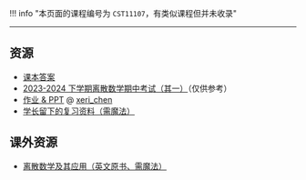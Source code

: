 !!! info "本页面的课程编号为 `CST11107`，有类似课程但并未收录"

---

## 资源  
- [课本答案](https://lz.qaiu.top/parser?url=https://cqu-openlib.lanzouh.com/i7t4P1uq6era)
- [2023-2024 下学期离散数学期中考试（其一）](https://lz.qaiu.top/parser?url=https://cqu-openlib.lanzout.com/iw7WM1uumecf)（仅供参考）
- [作业 & PPT](https://gitee.com/xeri_chen/discretemathcourse2022) @ [xeri_chen](../贡献者/xeri_chen.md)
- [学长留下的复习资料（需魔法）](https://file.uhsea.com/2403/269f14a0c1a35ab6e97b0ee6a9da145eAN.zip)  

## 课外资源
- [离散数学及其应用（英文原书、需魔法）](https://file.uhsea.com/2403/16d265fed986a1877af6ff36b8753e8cLT.pdf)  